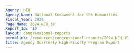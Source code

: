 ```yaml
---
Agency: NEH
Agency_Name: National Endowment for the Humanities
Fiscal_Year: 2024
Page_Name: 2024_NEH_10
Report_Id: '10'
layout: congressional-reports
permalink: /resources/congressional-reports/2024_NEH_10
title: Agency Quarterly High-Priorty Program Report
---
```

